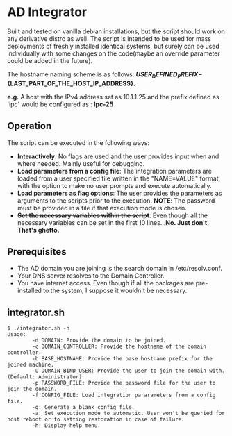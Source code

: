 # AD Integrator
Built and tested on vanilla debian installations, but the script should work on any derivative distro as well. The script is intended to be used for mass deployments of freshly installed identical systems, but surely can be used individually with some changes on the code(maybe an override parameter could be added in the future). 

The hostname naming scheme is as follows: 
**${USER_DEFINED_PREFIX}-${LAST_PART_OF_THE_HOST_IP_ADDRESS}.**

**e.g.** A host with the IPv4 address set as 10.1.1.25 and the prefix defined as 'lpc' would be configured as : **lpc-25**

## Operation
The script can be executed in the following ways:

* **Interactively**: No flags are used and the user provides input when and where needed. Mainly useful for debugging.
* **Load parameters from a config file**: The integration parameters are loaded from a user specified file written in the "NAME=VALUE" format, with the option to make no user prompts and execute automatically.
* **Load parameters as flag options**: The user provides the parameters as arguments to the scripts prior to the execution. **NOTE**: The password must be provided in a file if that execution mode is chosen.
* ~~**Set the necessary variables within the script**~~: Even though all the necessary variables can be set in the first 10 lines...**No. Just don't. That's ghetto.**

## Prerequisites
* The AD domain you are joining is the search domain in /etc/resolv.conf.
* Your DNS server resolves to the Domain Controller.
* You have internet access. Even though if all the packages are pre-installed to the system, I suppose it wouldn't be necessary.
## integrator.sh
```
$ ./integrator.sh -h
Usage:
 		-d DOMAIN: Provide the domain to be joined.
 		-c DOMAIN_CONTROLLER: Provide the hostname of the domain controller.
 		-b BASE_HOSTNAME: Provide the base hostname prefix for the joined machine.
 		-u DOMAIN_BIND_USER: Provide the user to join the domain with.(Default: Administrator)
 		-p PASSWORD_FILE: Provide the password file for the user to join the domain.
 		-f CONFIG_FILE: Load integration pararameters from a config file.
 		-g: Generate a blank config file.
 		-a: Set execution mode to automatic. User won't be queried for host reboot or to setting restoration in case of failure.
 		-h: Display help menu.
```
